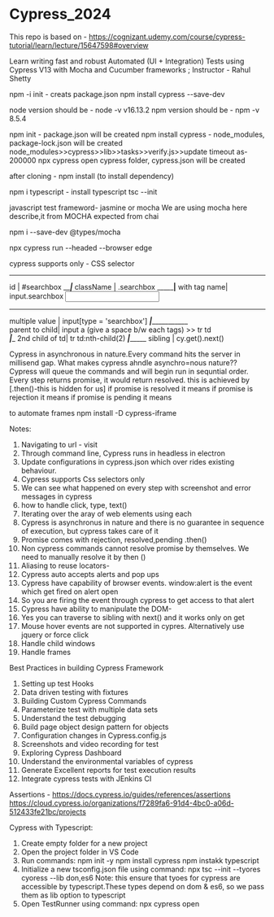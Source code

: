 # Cypress_2024

This repo is based on - https://cognizant.udemy.com/course/cypress-tutorial/learn/lecture/15647598#overview

Learn writing fast and robust Automated (UI + Integration) Tests using Cypress V13 with Mocha and Cucumber frameworks ; Instructor - Rahul Shetty

npm -i init - creats package.json
npm install cypress --save-dev

node version should be - node -v
v16.13.2
npm version should be - npm -v
8.5.4


npm init - package.json will be created
npm install cypress -
node_modules,
package-lock.json will be created
node_modules>>cypress>>lib>>tasks>>verify.js>>update timeout as- 200000
npx cypress open
cypress folder,
cypress.json will be created

after cloning - npm install (to install dependency)

npm i typescript - install typescript
tsc --init 

javascript test frameword- jasmine or mocha
We are using mocha here
describe,it from MOCHA
expected from chai

npm i --save-dev @types/mocha

npx cypress run --headed --browser edge

cypress supports only - CSS selector

_______________________
id           | #searchbox 
_____________|___________
className    | .searchbox
_____________|________
with tag name| input.searchbox
<input>
______________________________
multiple value | input[type = 'searchbox']
_______________|__________________________  
parent to child| input a (give a space b/w each tags)  >> tr td         
_______________|________________
2nd child of td| tr td:nth-child(2)
_______________|____________________
sibling        | cy.get().next()

Cypress in asynchronous in nature.Every command hits the server in millisend gap.
What makes cypress ahndle asynchro=nous nature?? 
Cypress will queue the commands and will begin run in sequntial order.
Every step returns promise, it would return resolved. this is achieved by [.then()-this is hidden for us]
if promise is resolved it means 
if promise is rejection it means 
if promise is pending it means 


to automate frames 
npm install -D cypress-iframe

Notes:
1. Navigating to url - visit
2. Through command line, Cypress runs in headless in electron
3. Update configurations in cypress.json which over rides existing behaviour.
4. Cypress supports Css selectors only
5. We can see what happened on every step with screenshot and error messages in cypress
6. how to handle click, type, text()
7. Iterating over the aray of web elements using each
8. Cypress is asynchronus in nature and there is no guarantee in sequence of execution, but cypress takes care of it 
9. Promise comes with rejection, resolved,pending
.then()
10. Non cypress commands cannot resolve promise by themselves. We need to manually resolve it by then ()
11. Aliasing to reuse locators- 
12. Cypress auto accepts alerts and pop ups
13. Cypress have capability of browser events. window:alert is the event which get fired on alert open
14. So you are firing the event through cypress to get access to that alert
15. Cypress have ability to manipulate the DOM-
16. Yes you can traverse to sibling with next() and it works only on get
17. Mouse hover events are not supported in cypres. Alternatively use jquery or force click
18. Handle child windows
19. Handle frames


Best Practices in building Cypress Framework
1. Setting up test Hooks
2. Data driven testing with fixtures
3. Building Custom Cypress Commands
4. Parameterize test with multiple data sets
5. Understand the test debugging
6. Build page object design pattern for objects
7. Configuration changes in Cypress.config.js
8. Screenshots and video recording for test
9. Exploring Cypress Dashboard
10. Understand the environmental variables of cypress
12. Generate Excellent reports for test execution results
13. Integrate  cypress tests with JEnkins CI

Assertions - https://docs.cypress.io/guides/references/assertions
https://cloud.cypress.io/organizations/f7289fa6-91d4-4bc0-a06d-512433fe21bc/projects


Cypress with Typescript:
1. Create empty folder for a new project
2. Open the project folder in VS Code
3. Run commands:
   npm init -y
   npm install cypress
   npm instakk typescript
4. Initialize a new tsconfig.json file using command: npx tsc --init --tyores cyoress --lib don,es6
    Note:  this ensure that tyoes for cypress are accessible by typescript.These types depend on dom & es6, so we pass them as lib option to typescript
5. Open TestRunner using command: npx cypress open
